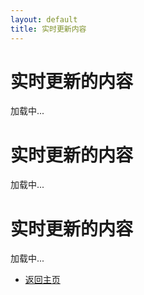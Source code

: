 ```yaml
---
layout: default
title: 实时更新内容
---
```



<link href="https://cdn.jsdelivr.net/npm/bootstrap@5.3.0/dist/css/bootstrap.min.css" rel="stylesheet">
  <div class="container mt-5">
    <h1>实时更新的内容</h1>
    <p id="dynamic-content">加载中...</p>
  </div>

  <script>
    async function fetchContent() {
      try {
        const response = await fetch('https://api.example.com/data');
        const data = await response.json();
        document.getElementById('dynamic-content').textContent = data.content;
      } catch (error) {
        console.error('Error fetching content:', error);
        document.getElementById('dynamic-content').textContent = '加载失败';
      }
    }

    // 初次加载时调用
    fetchContent();

    // 设置定时器，每10秒更新一次内容
    setInterval(fetchContent, 10000);
  </script>
  <script src="https://cdn.jsdelivr.net/npm/bootstrap@5.3.0/dist/js/bootstrap.bundle.min.js"></script>

  <div class="container mt-5">
    <h1>实时更新的内容</h1>
    <p id="dynamic-content">加载中...</p>
  </div>

  <script>
    async function fetchContent() {
      try {
        const response = await fetch('http://localhost:3000/fetch-zhihu');
        const data = await response.text();
        const parser = new DOMParser();
        const doc = parser.parseFromString(data, 'text/html');
        const content = doc.querySelector('#root > div > main > div > article > div:nth-child(1) > div > div > div').innerText;
        document.getElementById('content').innerText = content;
      } catch (error) {
        document.getElementById('content').innerText = '无法获取内容';
      }
    }

    fetchContent();
    setInterval(fetchContent, 60000); // 每分钟刷新一次
  </script>

  <div class="container mt-5">
    <h1>实时更新的内容</h1>
    <p id="dynamic-content">加载中...</p>
  </div>

  <script>
    async function fetchRSS() {
      try {
        const response = await fetch('https://zhuanlan.zhihu.com/rss');
        const data = await response.text();
        const parser = new DOMParser();
        const doc = parser.parseFromString(data, 'application/xml');
        const items = doc.querySelectorAll('item');
        let content = '';
        items.forEach(item => {
          const title = item.querySelector('title').textContent;
          const description = item.querySelector('description').textContent;
          content += `<h2>${title}</h2><p>${description}</p>`;
        });
        document.getElementById('content').innerHTML = content;
      } catch (error) {
        document.getElementById('content').innerText = '无法获取内容';
      }
    }

    fetchRSS();
    setInterval(fetchRSS, 60000); // 每分钟刷新一次
  </script>


  


- [返回主页](index.md)
